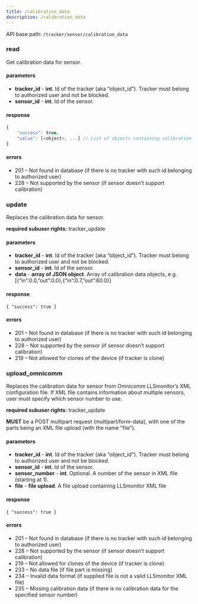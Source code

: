 ```yaml
---
title: /calibration_data
description: /calibration_data
---
```


API base path: `/tracker/sensor/calibration_data`

### read
Get calibration data for sensor.

#### parameters
* **tracker_id** - **int**. Id of the tracker (aka “object_id”). Tracker must belong to authorized user and not be blocked.
* **sensor_id** - **int**. Id of the sensor.

#### response
```javascript
{
    "success": true,
    "value": [<object>, ...] // List of objects containing calibration data, e.g. [{"in":0.0,"out":0.0},{"in":0.7,"out":60.0}]
}
```

#### errors
*   201 – Not found in database (if there is no tracker with such id belonging to authorized user)
*   228 – Not supported by the sensor (if sensor doesn’t support calibration)

### update
Replaces the calibration data for sensor.

**required subuser rights:** tracker_update

#### parameters
* **tracker_id** - **int**. Id of the tracker (aka “object_id”). Tracker must belong to authorized user and not be blocked.
* **sensor_id** - **int**. Id of the sensor.
* **data** - **array of JSON object**. Array of calibration data objects, e.g. [{“in”:0.0,”out”:0.0},{“in”:0.7,”out”:60.0}]

#### response

```json5
{ "success": true }
```

#### errors
*   201 – Not found in database (if there is no tracker with such id belonging to authorized user)
*   228 – Not supported by the sensor (if sensor doesn’t support calibration)
*   219 – Not allowed for clones of the device (if tracker is clone)

### upload_omnicomm
Replaces the calibration data for sensor from Omnicomm LLSmonitor’s XML configuration file.
If XML file contains information about multiple sensors, user must specify which sensor number to use.

**required subuser rights:** tracker_update

**MUST** be a POST multipart request (multipart/form-data), with one of the parts being an XML file upload (with the name “file”).

#### parameters
* **tracker_id** - **int**. Id of the tracker (aka “object_id”). Tracker must belong to authorized user and not be blocked.
* **sensor_id** - **int**. Id of the sensor.
* **sensor_number** - **int**. Optional. A number of the sensor in XML file (starting at 1).
* **file** - **file upload**. A file upload containing LLSmonitor XML file

#### response

```json5
{ "success": true }
```

#### errors
*   201 – Not found in database (if there is no tracker with such id belonging to authorized user)
*   228 – Not supported by the sensor (if sensor doesn’t support calibration)
*   219 – Not allowed for clones of the device (if tracker is clone)
*   233 – No data file (if file part is missing)
*   234 – Invalid data format (if supplied file is not a valid LLSmonitor XML file)
*   235 – Missing calibration data (if there is no calibration data for the specified sensor number)

